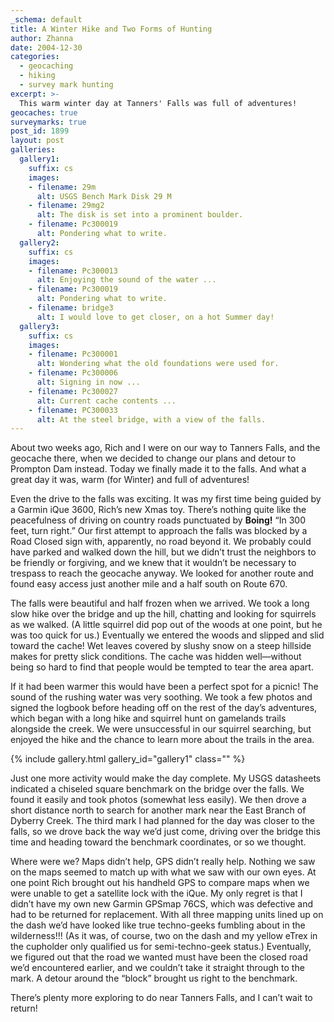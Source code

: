 ```yaml
---
_schema: default
title: A Winter Hike and Two Forms of Hunting
author: Zhanna
date: 2004-12-30
categories:
  - geocaching
  - hiking
  - survey mark hunting
excerpt: >- 
  This warm winter day at Tanners' Falls was full of adventures!
geocaches: true
surveymarks: true
post_id: 1899
layout: post
galleries:
  gallery1:
    suffix: cs
    images:
    - filename: 29m
      alt: USGS Bench Mark Disk 29 M
    - filename: 29mg2
      alt: The disk is set into a prominent boulder.  
    - filename: Pc300019
      alt: Pondering what to write.       
  gallery2:
    suffix: cs
    images:
    - filename: Pc300013
      alt: Enjoying the sound of the water ...   
    - filename: Pc300019
      alt: Pondering what to write.  
    - filename: bridge3
      alt: I would love to get closer, on a hot Summer day!     
  gallery3:
    suffix: cs
    images:
    - filename: Pc300001
      alt: Wondering what the old foundations were used for.
    - filename: Pc300006
      alt: Signing in now ...  
    - filename: Pc300027
      alt: Current cache contents ...     
    - filename: PC300033
      alt: At the steel bridge, with a view of the falls.              
---
```


About two weeks ago, Rich and I were on our way to Tanners Falls, and the geocache there, when we decided to change our plans and detour to Prompton Dam instead. Today we finally made it to the falls. And what a great day it was, warm (for Winter) and full of adventures!

Even the drive to the falls was exciting. It was my first time being guided by a Garmin iQue 3600, Rich’s new Xmas toy. There’s nothing quite like the peacefulness of driving on country roads punctuated by **Boing!** “In 300 feet, turn right.” Our first attempt to approach the falls was blocked by a Road Closed sign with, apparently, no road beyond it. We probably could have parked and walked down the hill, but we didn’t trust the neighbors to be friendly or forgiving, and we knew that it wouldn’t be necessary to trespass to reach the geocache anyway. We looked for another route and found easy access just another mile and a half south on Route 670.

The falls were beautiful and half frozen when we arrived. We took a long slow hike over the bridge and up the hill, chatting and looking for squirrels as we walked. (A little squirrel did pop out of the woods at one point, but he was too quick for us.) Eventually we entered the woods and slipped and slid toward the cache! Wet leaves covered by slushy snow on a steep hillside makes for pretty slick conditions. The cache was hidden well—without being so hard to find that people would be tempted to tear the area apart. 

If it had been warmer this would have been a perfect spot for a picnic! The sound of the rushing water was very soothing. We took a few photos and signed the logbook before heading off on the rest of the day’s adventures, which began with a long hike and squirrel hunt on gamelands trails alongside the creek. We were unsuccessful in our squirrel searching, but enjoyed the hike and the chance to learn more about the trails in the area.

{% include gallery.html gallery_id="gallery1" class="" %}

Just one more activity would make the day complete. My USGS datasheets indicated a chiseled square benchmark on the bridge over the falls. We found it easily and took photos (somewhat less easily). We then drove a short distance north to search for another mark near the East Branch of Dyberry Creek. The third mark I had planned for the day was closer to the falls, so we drove back the way we’d just come, driving over the bridge this time and heading toward the benchmark coordinates, or so we thought.

Where were we? Maps didn’t help, GPS didn’t really help. Nothing we saw on the maps seemed to match up with what we saw with our own eyes. At one point Rich brought out his handheld GPS to compare maps when we were unable to get a satellite lock with the iQue. My only regret is that I didn’t have my own new Garmin GPSmap 76CS, which was defective and had to be returned for replacement. With all three mapping units lined up on the dash we’d have looked like true techno-geeks fumbling about in the wilderness!!! (As it was, of course, two on the dash and my yellow eTrex in the cupholder only qualified us for semi-techno-geek status.) Eventually, we figured out that the road we wanted must have been the closed road we’d encountered earlier, and we couldn’t take it straight through to the mark. A detour around the “block” brought us right to the benchmark.

There’s plenty more exploring to do near Tanners Falls, and I can’t wait to return!